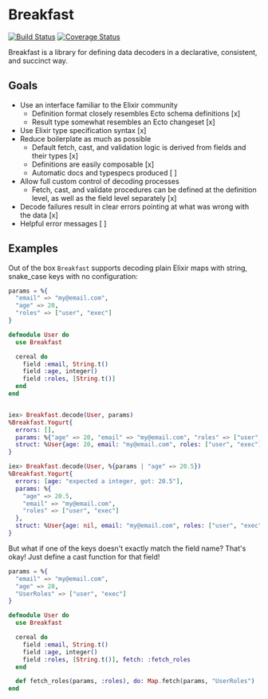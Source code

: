 # Breakfast

[![Build Status](https://secure.travis-ci.org/MainShayne233/breakfast.svg?branch=master "Build Status")](http://travis-ci.org/MainShayne233/breakfast)
[![Coverage Status](https://coveralls.io/repos/github/MainShayne233/breakfast/badge.svg?branch=master)](https://coveralls.io/github/MainShayne233/breakfast?branch=master)

Breakfast is a library for defining data decoders in a declarative, consistent, and succinct way.

## Goals

- Use an interface familiar to the Elixir community
  - Definition format closely resembles Ecto schema definitions [x]
  - Result type somewhat resembles an Ecto changeset [x]
- Use Elixir type specification syntax [x]
- Reduce boilerplate as much as possible
  - Default fetch, cast, and validation logic is derived from fields and their types [x]
  - Definitions are easily composable [x]
  - Automatic docs and typespecs produced [ ]
- Allow full custom control of decoding processes
  - Fetch, cast, and validate procedures can be defined at the definition level, as well as the field level separately [x]
- Decode failures result in clear errors pointing at what was wrong with the data [x]
- Helpful error messages [ ]

## Examples

Out of the box `Breakfast` supports decoding plain Elixir maps with string, snake_case keys with no configuration:

```elixir
params = %{
  "email" => "my@email.com",
  "age" => 20,
  "roles" => ["user", "exec"]
}

defmodule User do
  use Breakfast

  cereal do
    field :email, String.t()
    field :age, integer()
    field :roles, [String.t()]
  end
end


iex> Breakfast.decode(User, params)
%Breakfast.Yogurt{
  errors: [],
  params: %{"age" => 20, "email" => "my@email.com", "roles" => ["user", "exec"]},
  struct: %User{age: 20, email: "my@email.com", roles: ["user", "exec"]}
}

iex> Breakfast.decode(User, %{params | "age" => 20.5})
%Breakfast.Yogurt{
  errors: [age: "expected a integer, got: 20.5"],
  params: %{
    "age" => 20.5,
    "email" => "my@email.com",
    "roles" => ["user", "exec"]
  },
  struct: %User{age: nil, email: "my@email.com", roles: ["user", "exec"]}
}
```

But what if one of the keys doesn't exactly match the field name? That's okay! Just define a cast function for that field!

```elixir
params = %{
  "email" => "my@email.com",
  "age" => 20,
  "UserRoles" => ["user", "exec"]
}

defmodule User do
  use Breakfast

  cereal do
    field :email, String.t()
    field :age, integer()
    field :roles, [String.t()], fetch: :fetch_roles
  end

  def fetch_roles(params, :roles), do: Map.fetch(params, "UserRoles")
end
```
